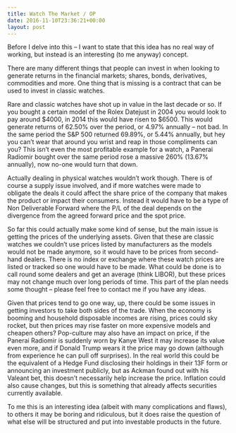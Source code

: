 ```yaml
---
title: Watch The Market / OP
date: 2016-11-10T23:36:21+00:00
layout: post
---
```

Before I delve into this &#8211; I want to state that this idea has no real way of working, but instead is an interesting (to me anyway) concept.

There are many different things that people can invest in when looking to generate returns in the financial markets; shares, bonds, derivatives, commodities and more. One thing that is missing is a contract that can be used to invest in classic watches.

Rare and classic watches have shot up in value in the last decade or so. If you bought a certain model of the Rolex Datejust in 2004 you would look to pay around $4000, in 2014 this would have risen to $6500. This would generate returns of 62.50% over the period, or 4.97% annually &#8211; not bad. In the same period the S&P 500 returned 69.89%, or 5.44% annually, but hey you can&#8217;t wear that around you wrist and reap in those compliments can you? This isn&#8217;t even the most profitable example for a watch, a Panerai Radiomir bought over the same period rose a massive 260% (13.67% annually), now no-one would turn that down.

Actually dealing in physical watches wouldn&#8217;t work though. There is of course a supply issue involved, and if more watches were made to obligate the deals it could affect the share price of the company that makes the product or impact their consumers. Instead it would have to be a type of Non Deliverable Forward where the P/L of the deal depends on the divergence from the agreed forward price and the spot price.

So far this could actually make some kind of sense, but the main issue is getting the prices of the underlying assets. Given that these are classic watches we couldn&#8217;t use prices listed by manufacturers as the models would not be made anymore, so it would have to be prices from second-hand dealers. There is no index or exchange where these watch prices are listed or tracked so one would have to be made. What could be done is to call round some dealers and get an average (think LIBOR), but these prices may not change much over long periods of time. This part of the plan needs some thought &#8211; please feel free to contact me if you have any ideas.

Given that prices tend to go one way, up, there could be some issues in getting investors to take both sides of the trade. When the economy is booming and household disposable incomes are rising, prices could sky rocket, but then prices may rise faster on more expensive models and cheapen others? Pop-culture may also have an impact on price, if the Panerai Radiomir is suddenly worn by Kanye West it may increase its value even more, and if Donald Trump wears it the price may go down (although from experience he can pull off surprises). In the real world this could be the equivalent of a Hedge Fund disclosing their holdings in their 13F form or announcing an investment publicly, but as Ackman found out with his Valeant bet, this doesn&#8217;t necessarily help increase the price. Inflation could also cause changes, but this is something that already affects securities currently available.

To me this is an interesting idea (albeit with many complications and flaws), to others it may be boring and ridiculous, but it does raise the question of what else will be structured and put into investable products in the future.
